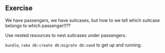 ## Exercise

We have passengers, we have suitcases, but how to we tell which suitcase belongs
to which passenger!!??

Use nested resources to nest suitcases under passengers.

`bundle`, `rake db:create db:migrate db:seed` to get up and running.
